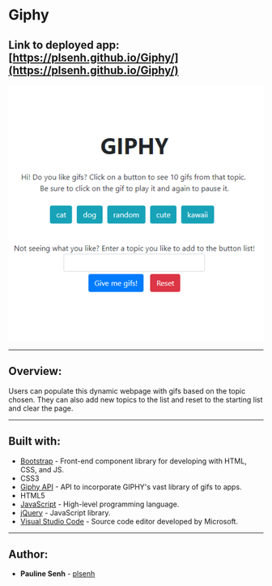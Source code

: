 # Giphy

## Link to deployed app: [https://plsenh.github.io/Giphy/](https://plsenh.github.io/Giphy/)

![screenshot](./assets/images/Giphy.PNG)

---

## Overview:

Users can populate this dynamic webpage with gifs based on the topic chosen. They can also add new topics to the list and reset to the starting list and clear the page.

---

## Built with:

- [Bootstrap](https://getbootstrap.com/) - Front-end component library for developing with HTML, CSS, and JS.
- CSS3
- [Giphy API](https://developers.giphy.com/) - API to incorporate GIPHY's vast library of gifs to apps.
- HTML5
- [JavaScript](https://developer.mozilla.org/en-US/docs/Web/JavaScript) - High-level programming language.
- [jQuery](https://jquery.com/) - JavaScript library.
- [Visual Studio Code](https://code.visualstudio.com/) - Source code editor developed by Microsoft.

---

## Author:

- **Pauline Senh** - [plsenh](https://github.com/plsenh)
